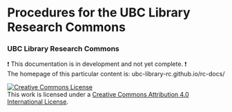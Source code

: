 # Procedures for the UBC Library Research Commons
### UBC Library Research Commons

:heavy_exclamation_mark: This documentation is in development and not yet complete. :heavy_exclamation_mark:    
The homepage of this particular content is: ubc-library-rc.github.io/rc-docs/

<a rel="license" href="http://creativecommons.org/licenses/by/4.0/"><img alt="Creative Commons License" style="border-width:0" src="https://i.creativecommons.org/l/by/4.0/88x31.png" /></a><br />This work is licensed under a <a rel="license" href="http://creativecommons.org/licenses/by/4.0/">Creative Commons Attribution 4.0 International License</a>.

